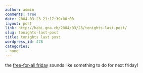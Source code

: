 ```yaml
---
author: admin
comments: true
date: 2004-03-23 21:17:39+00:00
layout: post
link: http://habi.gna.ch/2004/03/23/tonights-last-post/
slug: tonights-last-post
title: tonights last post
wordpress_id: 478
categories:
- none
---
```


the [free-for-all friday](http://ffaf.orangehairedboy.com/) sounds like something to do for next friday!
